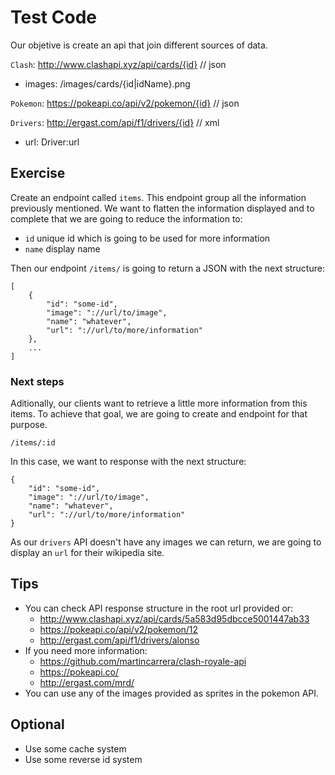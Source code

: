 # Test Code

Our objetive is create an api that join different sources of data.

`Clash`: http://www.clashapi.xyz/api/cards/{id} // json
- images: /images/cards/{id|idName}.png

`Pokemon`: https://pokeapi.co/api/v2/pokemon/{id} // json

`Drivers`: http://ergast.com/api/f1/drivers/{id} // xml
- url: Driver:url

## Exercise

Create an endpoint called `items`. This endpoint group all the information 
previously mentioned. We want to flatten the information displayed and to 
complete that we are going to reduce the information to:

- `id` unique id which is going to be used for more information
- `name` display name

Then our endpoint `/items/` is going to return a JSON with the next structure: 

```
[
    {
        "id": "some-id",
        "image": "://url/to/image",
        "name": "whatever",
        "url": "://url/to/more/information"
    },
    ...
]
```

### Next steps

Aditionally, our clients want to retrieve a little more information from this 
items. To achieve that goal, we are going to create and endpoint for that 
purpose.

`/items/:id`

In this case, we want to response with the next structure:
```
{
    "id": "some-id",
    "image": "://url/to/image",
    "name": "whatever",
    "url": "://url/to/more/information"
}

```

As our `drivers` API doesn't have any images we can return, we are going to 
display an `url` for their wikipedia site.

## Tips
- You can check API response structure in the root url provided or:
    - http://www.clashapi.xyz/api/cards/5a583d95dbcce5001447ab33
    - https://pokeapi.co/api/v2/pokemon/12
    - http://ergast.com/api/f1/drivers/alonso
- If you need more information:
    - https://github.com/martincarrera/clash-royale-api
    - https://pokeapi.co/
    - http://ergast.com/mrd/
- You can use any of the images provided as sprites in the pokemon API.

## Optional
- Use some cache system
- Use some reverse id system
